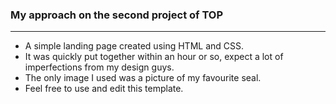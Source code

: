 ### My approach on the second project of TOP
---
- A simple landing page created using HTML and CSS.
- It was quickly put together within an hour or so, expect a lot of imperfections from my design guys.
- The only image I used was a picture of my favourite seal.
- Feel free to use and edit this template.